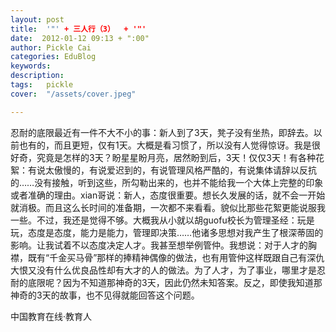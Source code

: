 ```yaml
---
layout: post  
title:  '"' + 三人行（3）  + '"'
date:  2012-01-12 09:13 + ":00" 
author: Pickle Cai  
categories: EduBlog  
keywords: 
description:   
tags:	pickle   
cover:  "/assets/cover.jpeg"  

---  
```

    
忍耐的底限最近有一件不大不小的事：新人到了3天，凳子没有坐热，即辞去。以前也有的，而且更短，仅有1天。大概是看习惯了，所以没有人觉得惊讶。我是很好奇，究竟是怎样的3天？盼星星盼月亮，居然盼到后，3天！仅仅3天！有各种花絮：有说太傲慢的，有说爱迟到的，有说管理风格严酷的，有说集体请辞以反抗的……没有接触，听到这些，所勾勒出来的，也并不能给我一个大体上完整的印象或者准确的理由。xian哥说：新人，态度很重要。想长久发展的话，就不会一开始就消极。而且这么长时间的准备期，一次都不来看看。貌似比那些花絮更能说服我一些。不过，我还是觉得不够。大概我从小就以胡guofu校长为管理圣经：玩是玩，态度是态度，能力是能力，管理即决策……他诸多思想对我产生了根深蒂固的影响。让我试着不以态度决定人才。我甚至想举例管仲。我想说：对于人才的胸襟，既有“千金买马骨”那样的捧精神偶像的做法，也有用管仲这样既跟自己有深仇大恨又没有什么优良品性却有大才的人的做法。为了人才，为了事业，哪里才是忍耐的底限呢？因为不知道那神奇的3天，因此仍然未知答案。反之，即使我知道那神奇的3天的故事，也不见得就能回答这个问题。				

		    
 中国教育在线·教育人


